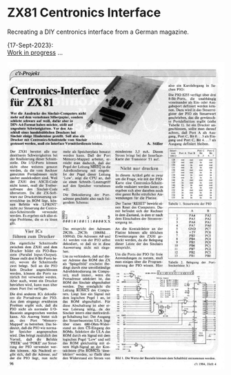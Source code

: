 # ZX81 Centronics Interface

Recreating a DIY centronics interface from a German magazine.<br>

{17-Sept-2023}:<br>
[Work in progress](ZX81_Centronics.pdf) ... <br>

![CT_mag1](ZX81_CentronicsSchnittstellep1_small.jpg)
